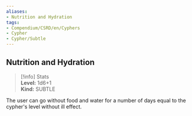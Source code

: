 ```yaml
---
aliases:
- Nutrition and Hydration
tags:
- Compendium/CSRD/en/Cyphers
- Cypher
- Cypher/Subtle
---
```


  
## Nutrition and Hydration  
>[!info] Stats  
> **Level:** 1d6+1  
> **Kind:** SUBTLE
  
The user can go without food and water for a number of days equal to the cypher's level without ill effect.